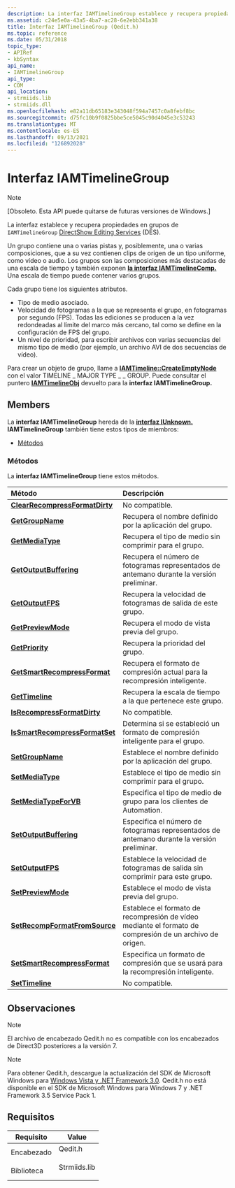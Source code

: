 ```yaml
---
description: La interfaz IAMTimelineGroup establece y recupera propiedades en grupos de DirectShow Editing Services (DES). Un grupo contiene una o varias pistas y, posiblemente, una o varias composiciones, que a su vez contienen clips de origen de un tipo uniforme, como vídeo o audio. Los grupos son las composiciones más destacadas de una escala de tiempo y también exponen la interfaz IAMTimelineComp. Una escala de tiempo puede contener varios grupos. Cada grupo tiene los siguientes atributos. Tipo de medio asociado. Velocidad de fotogramas a la que se representa el grupo, en fotogramas por segundo (FPS). Todas las ediciones se producen a la vez redondeadas al límite del marco más cercano, tal como se define en la configuración de FPS del grupo. Un nivel de prioridad, para escribir archivos con varias secuencias del mismo tipo de medio (por ejemplo, un archivo AVI de dos secuencias de vídeo). Para crear un objeto de grupo, llame a IAMTimeline::CreateEmptyNode con el valor TIMELINE \_ MAJOR \_ TYPE \_ GROUP. Puede consultar el puntero IAMTimelineObj devuelto para la interfaz IAMTimelineGroup.
ms.assetid: c24e5e0a-43a5-4ba7-ac28-6e2ebb341a38
title: Interfaz IAMTimelineGroup (Qedit.h)
ms.topic: reference
ms.date: 05/31/2018
topic_type:
- APIRef
- kbSyntax
api_name:
- IAMTimelineGroup
api_type:
- COM
api_location:
- strmiids.lib
- strmiids.dll
ms.openlocfilehash: e82a11db65183e343048f594a7457c0a8febf8bc
ms.sourcegitcommit: d75fc10b9f0825bbe5ce5045c90d4045e3c53243
ms.translationtype: MT
ms.contentlocale: es-ES
ms.lasthandoff: 09/13/2021
ms.locfileid: "126892028"
---
```

# <a name="iamtimelinegroup-interface"></a>Interfaz IAMTimelineGroup

> [!Note]  
> \[Obsoleto. Esta API puede quitarse de futuras versiones de Windows.\]

 

La interfaz establece y recupera propiedades en grupos de `IAMTimelineGroup` [DirectShow Editing Services](directshow-editing-services.md) (DES).

Un grupo contiene una o varias pistas y, posiblemente, una o varias composiciones, que a su vez contienen clips de origen de un tipo uniforme, como vídeo o audio. Los grupos son las composiciones más destacadas de una escala de tiempo y también exponen [**la interfaz IAMTimelineComp.**](iamtimelinecomp.md) Una escala de tiempo puede contener varios grupos.

Cada grupo tiene los siguientes atributos.

-   Tipo de medio asociado.
-   Velocidad de fotogramas a la que se representa el grupo, en fotogramas por segundo (FPS). Todas las ediciones se producen a la vez redondeadas al límite del marco más cercano, tal como se define en la configuración de FPS del grupo.
-   Un nivel de prioridad, para escribir archivos con varias secuencias del mismo tipo de medio (por ejemplo, un archivo AVI de dos secuencias de vídeo).

Para crear un objeto de grupo, llame a [**IAMTimeline::CreateEmptyNode**](iamtimeline-createemptynode.md) con el valor TIMELINE \_ MAJOR TYPE \_ \_ GROUP. Puede consultar el puntero [**IAMTimelineObj**](iamtimelineobj.md) devuelto para la **interfaz IAMTimelineGroup.**

## <a name="members"></a>Members

La **interfaz IAMTimelineGroup** hereda de la [**interfaz IUnknown.**](/windows/win32/api/unknwn/nn-unknwn-iunknown) **IAMTimelineGroup** también tiene estos tipos de miembros:

-   [Métodos](#methods)

### <a name="methods"></a>Métodos

La **interfaz IAMTimelineGroup** tiene estos métodos.



| Método                                                                            | Descripción                                                                                     |
|:----------------------------------------------------------------------------------|:------------------------------------------------------------------------------------------------|
| [**ClearRecompressFormatDirty**](iamtimelinegroup-clearrecompressformatdirty.md) | No compatible.<br/>                                                                       |
| [**GetGroupName**](iamtimelinegroup-getgroupname.md)                             | Recupera el nombre definido por la aplicación del grupo.<br/>                                 |
| [**GetMediaType**](iamtimelinegroup-getmediatype.md)                             | Recupera el tipo de medio sin comprimir para el grupo.<br/>                                 |
| [**GetOutputBuffering**](iamtimelinegroup-getoutputbuffering.md)                 | Recupera el número de fotogramas representados de antemano durante la versión preliminar.<br/>                   |
| [**GetOutputFPS**](iamtimelinegroup-getoutputfps.md)                             | Recupera la velocidad de fotogramas de salida de este grupo.<br/>                                       |
| [**GetPreviewMode**](iamtimelinegroup-getpreviewmode.md)                         | Recupera el modo de vista previa del grupo.<br/>                                            |
| [**GetPriority**](iamtimelinegroup-getpriority.md)                               | Recupera la prioridad del grupo.<br/>                                                      |
| [**GetSmartRecompressFormat**](iamtimelinegroup-getsmartrecompressformat.md)     | Recupera el formato de compresión actual para la recompresión inteligente.<br/>                    |
| [**GetTimeline**](iamtimelinegroup-gettimeline.md)                               | Recupera la escala de tiempo a la que pertenece este grupo.<br/>                                  |
| [**IsRecompressFormatDirty**](iamtimelinegroup-isrecompressformatdirty.md)       | No compatible.<br/>                                                                       |
| [**IsSmartRecompressFormatSet**](iamtimelinegroup-issmartrecompressformatset.md) | Determina si se estableció un formato de compresión inteligente para el grupo.<br/>                 |
| [**SetGroupName**](iamtimelinegroup-setgroupname.md)                             | Establece el nombre definido por la aplicación del grupo.<br/>                                      |
| [**SetMediaType**](iamtimelinegroup-setmediatype.md)                             | Establece el tipo de medio sin comprimir para el grupo.<br/>                                      |
| [**SetMediaTypeForVB**](iamtimelinegroup-setmediatypeforvb.md)                   | Especifica el tipo de medio de grupo para los clientes de Automation.<br/>                              |
| [**SetOutputBuffering**](iamtimelinegroup-setoutputbuffering.md)                 | Especifica el número de fotogramas representados de antemano durante la versión preliminar.<br/>                   |
| [**SetOutputFPS**](iamtimelinegroup-setoutputfps.md)                             | Establece la velocidad de fotogramas de salida sin comprimir para este grupo.<br/>                              |
| [**SetPreviewMode**](iamtimelinegroup-setpreviewmode.md)                         | Establece el modo de vista previa del grupo.<br/>                                                 |
| [**SetRecompFormatFromSource**](iamtimelinegroup-setrecompformatfromsource.md)   | Establece el formato de recompresión de vídeo mediante el formato de compresión de un archivo de origen.<br/> |
| [**SetSmartRecompressFormat**](iamtimelinegroup-setsmartrecompressformat.md)     | Especifica un formato de compresión que se usará para la recompresión inteligente.<br/>                       |
| [**SetTimeline**](iamtimelinegroup-settimeline.md)                               | No compatible.<br/>                                                                       |



 

## <a name="remarks"></a>Observaciones

> [!Note]  
> El archivo de encabezado Qedit.h no es compatible con los encabezados de Direct3D posteriores a la versión 7.

 

> [!Note]  
> Para obtener Qedit.h, descargue la actualización del SDK de Microsoft Windows para [Windows Vista y .NET Framework 3.0](https://msdn.microsoft.com/windowsvista/bb980924.aspx). Qedit.h no está disponible en el SDK de Microsoft Windows para Windows 7 y .NET Framework 3.5 Service Pack 1.

 

## <a name="requirements"></a>Requisitos



| Requisito | Value |
|--------------------|-----------------------------------------------------------------------------------------|
| Encabezado<br/>  | <dl> <dt>Qedit.h</dt> </dl>      |
| Biblioteca<br/> | <dl> <dt>Strmiids.lib</dt> </dl> |



 

 
